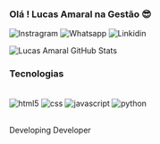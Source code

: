 ### Olá ! Lucas Amaral na Gestão 😎
 
![Instragram](https://img.shields.io/badge/Instagram-E4405F?style=for-the-badge&logo=instagram&logoColor=white) ![Whatsapp](https://img.shields.io/badge/WhatsApp-25D366?style=for-the-badge&logo=whatsapp&logoColor=white)
![Linkidin](https://img.shields.io/badge/LinkedIn-0077B5?style=for-the-badge&logo=linkedin&logoColor=white)


![Lucas Amaral GitHub Stats](https://github-readme-stats.vercel.app/api?username=lucasgga1&show_icons=true&theme=dracula)

### Tecnologias

<div style="display: inline-block"><br>
    <img alt="html5" align="center" src="https://img.shields.io/badge/HTML5-E34F26?style=for-the-badge&logo=html5&logoColor=white">
    <img alt="css" align="center" src="https://img.shields.io/badge/CSS3-1572B6?style=for-the-badge&logo=css3&logoColor=white">
    <img alt="javascript" align="center" src="https://img.shields.io/badge/JavaScript-F7DF1E?style=for-the-badge&logo=javascript&logoColor=black">
    <img alt="python" align="center" src="https://img.shields.io/badge/Python-14354C?style=for-the-badge&logo=python&logoColor=white">
</div><br><br>

Developing Developer
